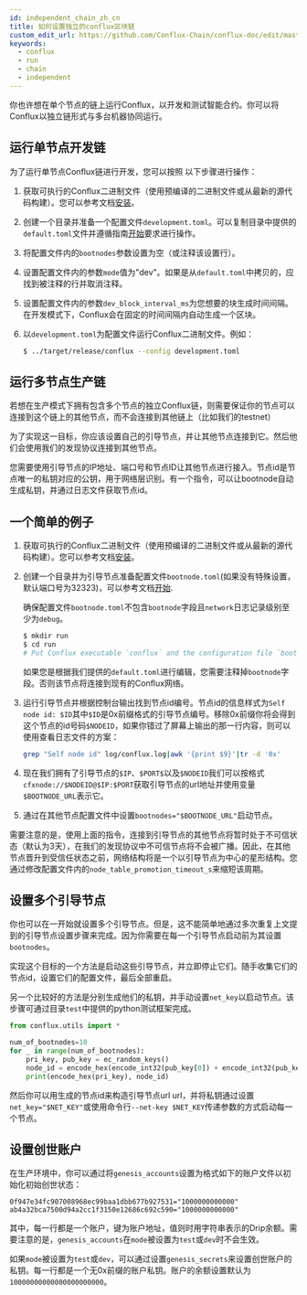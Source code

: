 ```yaml
---
id: independent_chain_zh_cn
title: 如何设置独立的conflux区块链
custom_edit_url: https://github.com/Conflux-Chain/conflux-doc/edit/master/docs/setup_independent_chain_zh_cn.md
keywords:
  - conflux
  - run
  - chain
  - independent
---
```

你也许想在单个节点的链上运行Conflux，以开发和测试智能合约。你可以将Conflux以独立链形式与多台机器协同运行。

## 运行单节点开发链

为了运行单节点Conflux链进行开发，您可以按照
以下步骤进行操作：

1. 获取可执行的Conflux二进制文件（使用预编译的二进制文件或从最新的源代码构建）。您可以参考文档[安装](https://conflux-chain.github.io/conflux-doc/install/)。

2. 创建一个目录并准备一个配置文件`development.toml`。可以复制目录中提供的`default.toml`文件并遵循指南[开始](https://conflux-chain.github.io/conflux-doc/get_started/)要求进行操作。

3. 将配置文件内的`bootnodes`参数设置为空（或注释该设置行）。

4. 设置配置文件内的参数`mode`值为"dev"。如果是从`default.toml`中拷贝的，应找到被注释的行并取消注释。

5. 设置配置文件内的参数`dev_block_interval_ms`为您想要的块生成时间间隔。在开发模式下，Conflux会在固定的时间间隔内自动生成一个区块。

6. 以`development.toml`为配置文件运行Conflux二进制文件。例如：

    ```bash
    $ ../target/release/conflux --config development.toml
    ``` 

## 运行多节点生产链

若想在生产模式下拥有包含多个节点的独立Conflux链，则需要保证你的节点可以连接到这个链上的其他节点，而不会连接到其他链上（比如我们的testnet）

为了实现这一目标，你应该设置自己的引导节点，并让其他节点连接到它。然后他们会使用我们的发现协议连接到其他节点。

您需要使用引导节点的IP地址、端口号和节点ID让其他节点进行接入。节点id是节点唯一的私钥对应的公钥，用于网络层识别。有一个指令，可以让bootnode自动生成私钥，并通过日志文件获取节点id。

## 一个简单的例子

1. 获取可执行的Conflux二进制文件（使用预编译的二进制文件或从最新的源代码构建）。您可以参考文档[安装](https://conflux-chain.github.io/conflux-doc/install/)。

2. 创建一个目录并为引导节点准备配置文件`bootnode.toml`(如果没有特殊设置，默认端口号为32323)，可以参考文档[开始](https://conflux-chain.github.io/conflux-doc/get_started/).

    确保配置文件`bootnode.toml`不包含`bootnode`字段且`network`日志记录级别至少为`debug`。

    ```bash
    $ mkdir run
    $ cd run
    # Put Conflux executable `conflux` and the configuration file `bootnode.toml` under `run`
    ```

    如果您是根据我们提供的`default.toml`进行编辑，您需要注释掉`bootnode`字段。否则该节点将连接到现有的Conflux网络。

3. 运行引导节点并根据控制台输出找到节点id编号。节点id的信息样式为`Self node id: $ID`其中`$ID`是0x前缀格式的引导节点编号。移除0x前缀你将会得到这个节点的id号码`$NODEID`，如果你错过了屏幕上输出的那一行内容，则可以使用查看日志文件的方案：

    ```bash
    grep "Self node id" log/conflux.log|awk '{print $9}'|tr -d '0x'
    ```

4. 现在我们拥有了引导节点的`$IP`、`$PORT$`以及`$NODEID`我们可以按格式`cfxnode://$NODEID@$IP:$PORT`获取引导节点的url地址并使用变量`$BOOTNODE_URL`表示它。

5. 通过在其他节点配置文件中设置`bootnodes="$BOOTNODE_URL"`启动节点。

需要注意的是，使用上面的指令，连接到引导节点的其他节点将暂时处于不可信状态（默认为3天），在我们的发现协议中不可信节点将不会被广播。因此，在其他节点晋升到受信任状态之前，网络结构将是一个以引导节点为中心的星形结构。您通过修改配置文件内的`node_table_promotion_timeout_s`来缩短该周期。

## 设置多个引导节点

你也可以在一开始就设置多个引导节点。但是，这不能简单地通过多次重复上文提到的引导节点设置步骤来完成。因为你需要在每一个引导节点启动前为其设置`bootnodes`。

实现这个目标的一个方法是启动这些引导节点，并立即停止它们。随手收集它们的节点id，设置它们的配置文件，最后全部重启。

另一个比较好的方法是分别生成他们的私钥，并手动设置`net_key`以启动节点。该步骤可通过目录`test`中提供的python测试框架完成。

```python
from conflux.utils import *

num_of_bootnodes=10
for _ in range(num_of_bootnodes):
    pri_key, pub_key = ec_random_keys()
    node_id = encode_hex(encode_int32(pub_key[0]) + encode_int32(pub_key[1]))
    print(encode_hex(pri_key), node_id)
```

然后你可以用生成的节点id来构造引导节点url url，并将私钥通过设置`net_key="$NET_KEY"`或使用命令行`--net-key $NET_KEY`传递参数的方式启动每一个节点。

## 设置创世账户

在生产环境中，你可以通过将`genesis_accounts`设置为格式如下的账户文件以初始化初始创世状态：

```
0f947e34fc907008968ec99baa1dbb677b927531="1000000000000"
ab4a32bca7500d94a2cc1f3150e12686c692c590="1000000000000"
```
其中，每一行都是一个账户，键为账户地址，值则时用字符串表示的Drip余额。需要注意的是，`genesis_accounts`在`mode`被设置为`test`或`dev`时不会生效。

如果`mode`被设置为`test`或`dev`，可以通过设置`genesis_secrets`来设置创世账户的私钥。每一行都是一个无0x前缀的账户私钥。账户的余额设置默认为`10000000000000000000000`。

